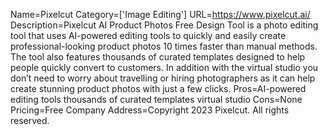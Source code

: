 Name=Pixelcut
Category=['Image Editing']
URL=https://www.pixelcut.ai/
Description=Pixelcut AI Product Photos Free Design Tool is a photo editing tool that uses AI-powered editing tools to quickly and easily create professional-looking product photos 10 times faster than manual methods. The tool also features thousands of curated templates designed to help people quickly convert to customers. In addition with the virtual studio you don’t need to worry about travelling or hiring photographers as it can help create stunning product photos with just a few clicks.
Pros=AI-powered editing tools thousands of curated templates virtual studio
Cons=None
Pricing=Free
Company Address=Copyright 2023 Pixelcut. All rights reserved.
